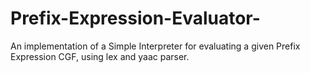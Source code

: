 # Prefix-Expression-Evaluator-
An implementation of a Simple Interpreter for evaluating a given Prefix Expression CGF, using lex and yaac parser.

